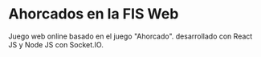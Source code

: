 # Ahorcados en la FIS Web

Juego web online basado en el juego "Ahorcado". desarrollado con React JS y Node JS con Socket.IO.